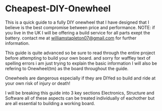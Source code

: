 # Cheapest-DIY-Onewheel
This is a quick guide to a fully DIY onewheel that I have designed that I believe is the best compromise between price and performance.
NOTE: if you live in the UK I will be offering a build service for all parts exept the battery. contact me at williamstapleton07@gmail.com for further information.

This guide is quite advanced so be sure to read through the entire project before attempting to build your own board.
and sorry for waffley text of spelling errors i am just trying to explain the basic information
I will also be refering to Onewheel(tm) as the board throughout the guide.

Onewheels are dangerous especially if they are DIYed so build and ride at your own risk of injury or death!


I will be breaking this guide into 3 key sections Electronics, Structure and Software all of these aspects can be treated individually of eachother but are all essential to building a working board. 

